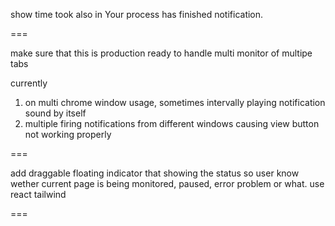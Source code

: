show time took also in Your process has finished notification.

===

make sure that this is production ready to handle multi monitor of multipe tabs

currently

1. on multi chrome window usage, sometimes intervally playing notification sound by itself
2. multiple firing notifications from different windows causing view button not working properly


===

add draggable floating indicator that showing the status so user know wether current page is being monitored, paused, error problem or what. use react tailwind

===
